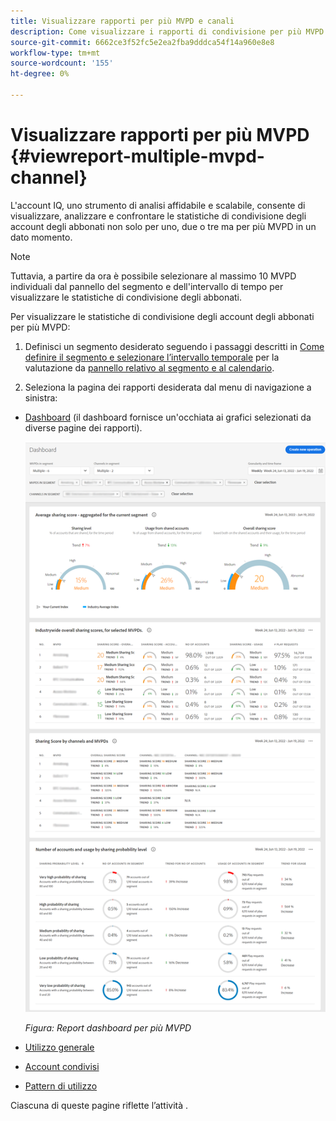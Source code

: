 ```yaml
---
title: Visualizzare rapporti per più MVPD e canali
description: Come visualizzare i rapporti di condivisione per più MVPD e più canali di programmatore.
source-git-commit: 6662ce3f52fc5e2ea2fba9dddca54f14a960e8e8
workflow-type: tm+mt
source-wordcount: '155'
ht-degree: 0%

---
```



# Visualizzare rapporti per più MVPD <!--and channel programmers--> {#viewreport-multiple-mvpd-channel}

L&#39;account IQ, uno strumento di analisi affidabile e scalabile, consente di visualizzare, analizzare e confrontare le statistiche di condivisione degli account degli abbonati non solo per uno, due o tre ma per più MVPD in un dato momento.

>[!NOTE]
>
>Tuttavia, a partire da ora è possibile selezionare al massimo 10 MVPD individuali dal pannello del segmento e dell&#39;intervallo di tempo per visualizzare le statistiche di condivisione degli abbonati.

Per visualizzare le statistiche di condivisione degli account degli abbonati per più MVPD:

1. Definisci un segmento desiderato seguendo i passaggi descritti in [Come definire il segmento e selezionare l’intervallo temporale](/help/AccountIQ/howto-select-segment-timeframe.md) per la valutazione da [pannello relativo al segmento e al calendario](/help/AccountIQ/segments-timeframe.md).

1. Seleziona la pagina dei rapporti desiderata dal menu di navigazione a sinistra:

* [Dashboard](/help/AccountIQ/dashboard.md) (il dashboard fornisce un&#39;occhiata ai grafici selezionati da diverse pagine dei rapporti).

   ![](assets/mult-mvpds-dashboard.png)

   *Figura: Report dashboard per più MVPD*

* [Utilizzo generale](/help/AccountIQ/general-usage-reports.md)

* [Account condivisi](/help/AccountIQ/shared-acc-reports.md)

* [Pattern di utilizzo](/help/AccountIQ/usage-patterns.md)

Ciascuna di queste pagine riflette l’attività .
